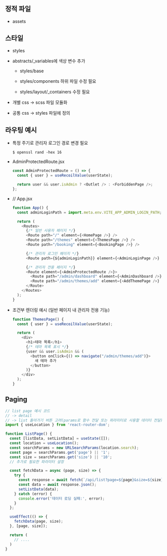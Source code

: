 ## 정적 파일

- assets

## 스타일

- styles

- abstracts/\_variables에 색상 변수 추가

  - styles/base

  - styles/components 하위 파일 수정 필요

  - styles/layout/\_containers 수정 필요

- 개별 css -> scss 파일 모듈화

- 공통 css -> styles 파일에 정의

## 라우팅 예시

- 특정 주기로 관리자 로그인 경로 변경 필요

  ```shell
  $ openssl rand -hex 16
  ```

- AdminProtectedRoute.jsx

  ```js
  const AdminProtectedRoute = () => {
    const { user } = useRecoilValue(userState);

    return user && user.isAdmin ? <Outlet /> : <ForbiddenPage />;
  };
  ```

- // App.jsx

  ```js
  function App() {
    const adminLoginPath = import.meta.env.VITE_APP_ADMIN_LOGIN_PATH;

    return (
      <Routes>
        {/* 일반 사용자 페이지 */}
        <Route path="/" element={<HomePage />} />
        <Route path="/themes" element={<ThemesPage />} />
        <Route path="/booking" element={<BookingPage />} />

        {/* 관리자 로그인 페이지 */}
        <Route path={${adminLoginPath}} element={<AdminLoginPage />} />

        {/* 관리자 전용 페이지 */}
        <Route element={<AdminProtectedRoute />}>
          <Route path="/admin/dashboard" element={<AdminDashboard />} />
          <Route path="/admin/themes/add" element={<AddThemePage />} />
        </Route>
      </Routes>
    );
  }
  ```

- 조건부 렌더링 예시 (일반 페이지 내 관리자 전용 기능)

  ```js
  function ThemesPage() {
    const { user } = useRecoilValue(userState);

    return (
      <div>
        <h1>테마 목록</h1>
        {/* 테마 목록 표시 */}
        {user && user.isAdmin && (
          <button onClick={() => navigate("/admin/themes/add")}>
            새 테마 추가
          </button>
        )}
      </div>
    );
  }
  ```

## Paging

```js
// list page 예시 코드
// -> detail
// -> list 돌아가기 버튼 고려(params로 함수 전달 또는 파라미터로 사용할 데이터 전달)
import { useLocation } from 'react-router-dom';

function ListPage() {
  const [listData, setListData] = useState([]);
  const location = useLocation();
  const searchParams = new URLSearchParams(location.search);
  const page = searchParams.get('page') || '1';
  const size = searchParams.get('size') || '10';
  // 추가로 필요한 파라미터 설정

  const fetchData = async (page, size) => {
    try {
      const response = await fetch(`/api/list?page=${page}&size=${size}`);
      const data = await response.json();
      setListData(data);
    } catch (error) {
      console.error('데이터 로딩 실패:', error);
    }
  };

  useEffect(() => {
    fetchData(page, size);
  }, [page, size]);

  return (
    // ....
  )
}
```
